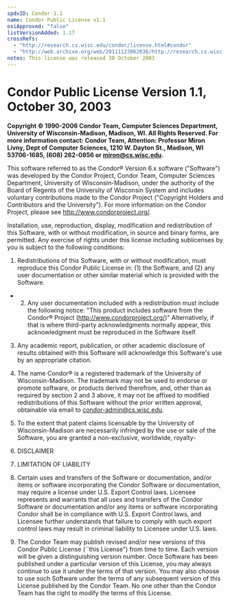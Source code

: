 ```yaml
---
spdxID: Condor-1.1
name: Condor Public License v1.1
osiApproved: "false"
listVersionAdded: 1.17
crossRefs: 
  - "http://research.cs.wisc.edu/condor/license.html#condor"
  - "http://web.archive.org/web/20111123062036/http://research.cs.wisc.edu/condor/license.html#condor"
notes: This license was released 30 October 2003
---
```


# Condor Public License Version 1.1, October 30, 2003

**Copyright © 1990-2006 Condor Team, Computer Sciences Department, University of Wisconsin-Madison, Madison, WI. All Rights Reserved. For more information contact: Condor Team, Attention: Professor Miron Livny, Dept of Computer Sciences, 1210 W. Dayton St., Madison, WI 53706-1685, (608) 262-0856 or miron@cs.wisc.edu.**

This software referred to as the Condor® Version 6.x software ("Software") was developed by the Condor Project, Condor Team, Computer Sciences Department, University of Wisconsin-Madison, under the authority of the Board of Regents of the University of Wisconsin System and includes voluntary contributions made to the Condor Project ("Copyright Holders and Contributors and the University"). For more information on the Condor Project, please see http://www.condorproject.org/.

Installation, use, reproduction, display, modification and redistribution of this Software, with or without modification, in source and binary forms, are permitted. Any exercise of rights under this license including sublicenses by you is subject to the following conditions:

1. Redistributions of this Software, with or without modification, must reproduce this Condor Public License in: (1) the Software, and (2) any user documentation or other similar material which is provided with the Software.

-
  2. Any user documentation included with a redistribution must include the following notice: "This product includes software from the Condor® Project (http://www.condorproject.org/)" Alternatively, if that is where third-party acknowledgments normally appear, this acknowledgment must be reproduced in the Software itself.

3. Any academic report, publication, or other academic disclosure of results obtained with this Software will acknowledge this Software's use by an appropriate citation.

4. The name Condor® is a registered trademark of the University of Wisconsin-Madison. The trademark may not be used to endorse or promote software, or products derived therefrom, and, other than as required by section 2 and 3 above, it may not be affixed to modified redistributions of this Software without the prior written approval, obtainable via email to condor-admin@cs.wisc.edu.

5. To the extent that patent claims licensable by the University of Wisconsin-Madison are necessarily infringed by the use or sale of the Software, you are granted a non-exclusive, worldwide, royalty-

6. DISCLAIMER

7. LIMITATION OF LIABILITY

8. Certain uses and transfers of the Software or documentation, and/or items or software incorporating the Condor Software or documentation, may require a license under U.S. Export Control laws. Licensee represents and warrants that all uses and transfers of the Condor Software or documentation and/or any items or software incorporating Condor shall be in compliance with U.S. Export Control laws, and Licensee further understands that failure to comply with such export control laws may result in criminal liability to Licensee under U.S. laws.

9. The Condor Team may publish revised and/or new versions of this Condor Public License (``this License") from time to time. Each version will be given a distinguishing version number. Once Software has been published under a particular version of this License, you may always continue to use it under the terms of that version. You may also choose to use such Software under the terms of any subsequent version of this License published by the Condor Team. No one other than the Condor Team has the right to modify the terms of this License.
